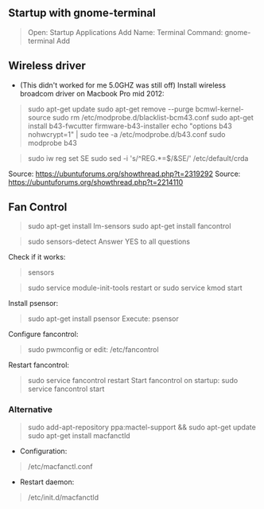 ## Startup with gnome-terminal

> Open: Startup Applications
> Add
> Name: Terminal
> Command: gnome-terminal
> Add

## Wireless driver
* (This didn't worked for me 5.0GHZ was still off) Install wireless broadcom driver on Macbook Pro mid 2012:

> sudo apt-get update
> sudo apt-get remove --purge bcmwl-kernel-source
> sudo rm /etc/modprobe.d/blacklist-bcm43.conf
> sudo apt-get install b43-fwcutter firmware-b43-installer
> echo "options b43 nohwcrypt=1" | sudo tee -a /etc/modprobe.d/b43.conf
> sudo modprobe b43

> sudo iw reg set SE
> sudo sed -i 's/^REG.*=$/&SE/' /etc/default/crda

Source: https://ubuntuforums.org/showthread.php?t=2319292
Source: https://ubuntuforums.org/showthread.php?t=2214110

## Fan Control

> sudo apt-get install lm-sensors
> sudo apt-get install fancontrol

> sudo sensors-detect
Answer YES to all questions

Check if it works:
> sensors

> sudo service module-init-tools restart
or
> sudo service kmod start

Install psensor:
> sudo apt-get install psensor
Execute:
> psensor

Configure fancontrol:
> sudo pwmconfig
or edit:
> /etc/fancontrol

Restart fancontrol:
> sudo service fancontrol restart
Start fancontrol on startup:
> sudo service fancontrol start

### Alternative

> sudo add-apt-repository ppa:mactel-support && sudo apt-get update
> sudo apt-get install macfanctld

* Configuration:
> /etc/macfanctl.conf
* Restart daemon:
> /etc/init.d/macfanctld

